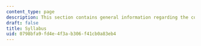 ```yaml
---
content_type: page
description: This section contains general information regarding the course.
draft: false
title: Syllabus
uid: 0798bfa9-fd4e-4f3a-b306-f41cb0a83eb4
---
```

